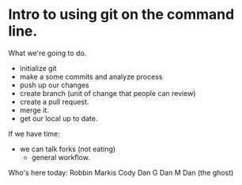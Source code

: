 # Intro to using git on the command line.

What we're going to do.
- initialize git
- make a some commits and analyze process
- push up our changes
- create branch (unit of change that people can review)
- create a pull request.
- merge it.
- get our local up to date.

If we have time:
- we can talk forks (not eating)
    - general workflow.

Who's here today:
Robbin
Markis
Cody
Dan G
Dan M
Dan (the ghost)
